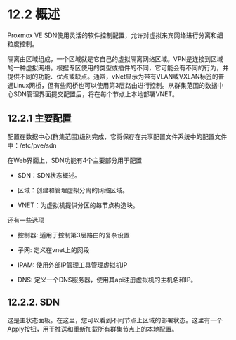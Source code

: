 # 12.2 概述

Proxmox VE SDN使用灵活的软件控制配置，允许对虚拟来宾网络进行分离和细粒度控制。

隔离由区域组成，一个区域就是它自己的虚拟隔离网络区域。VPN是连接到区域的一种虚拟网络。根据专区使用的类型或插件的不同，它可能会有不同的行为，并提供不同的功能、优点或缺点。通常，vNet显示为带有VLAN或VXLAN标签的普通Linux网桥，但有些网桥也可以使用第3层路由进行控制。从群集范围的数据中心SDN管理界面提交配置后，将在每个节点上本地部署VNET。

## 12.2.1 主要配置

配置在数据中心(群集范围)级别完成，它将保存在共享配置文件系统中的配置文件中：/etc/pve/sdn

在Web界面上，SDN功能有4个主要部分用于配置

- SDN：SDN状态概述。

- 区域：创建和管理虚拟分离的网络区域。

- VNET：为虚拟机提供分区的每节点构造块。


还有一些选项

- 控制器: 适用于控制第3层路由的复杂设置

- 子网: 定义在vnet上的网段

- IPAM: 使用外部IP管理工具管理虚拟机IP

- DNS: 定义一个DNS服务器，使用其api注册虚拟机的主机名和IP。

## 12.2.2. SDN

这是主状态面板。在这里，您可以看到不同节点上区域的部署状态。这里有一个Apply按钮，用于推送和重新加载所有群集节点上的本地配置。




